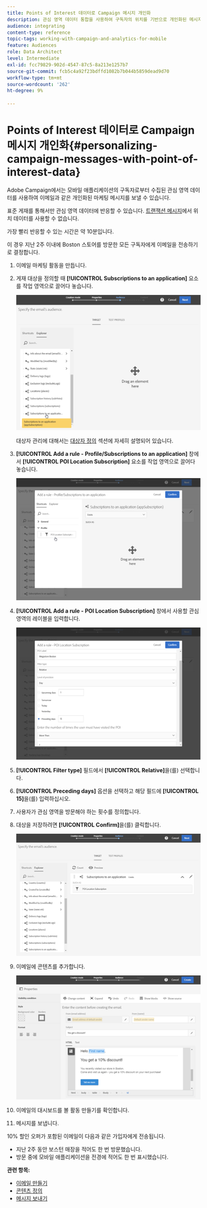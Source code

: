```yaml
---
title: Points of Interest 데이터로 Campaign 메시지 개인화
description: 관심 영역 데이터 통합을 사용하여 구독자의 위치를 기반으로 개인화된 메시지를 만드는 방법을 알아봅니다.
audience: integrating
content-type: reference
topic-tags: working-with-campaign-and-analytics-for-mobile
feature: Audiences
role: Data Architect
level: Intermediate
exl-id: fcc79829-902d-4547-87c5-8a213e1257b7
source-git-commit: fcb5c4a92f23bdffd1082b7b044b5859dead9d70
workflow-type: tm+mt
source-wordcount: '262'
ht-degree: 9%

---
```


# Points of Interest 데이터로 Campaign 메시지 개인화{#personalizing-campaign-messages-with-point-of-interest-data}

Adobe Campaign에서는 모바일 애플리케이션의 구독자로부터 수집된 관심 영역 데이터를 사용하여 이메일과 같은 개인화된 마케팅 메시지를 보낼 수 있습니다.

표준 게재를 통해서만 관심 영역 데이터에 반응할 수 있습니다. [트랜잭션 메시지](../../channels/using/getting-started-with-transactional-msg.md)에서 위치 데이터를 사용할 수 없습니다.

가장 빨리 반응할 수 있는 시간은 약 10분입니다.

이 경우 지난 2주 이내에 Boston 스토어를 방문한 모든 구독자에게 이메일을 전송하기로 결정합니다.

1. 이메일 마케팅 활동을 만듭니다.
1. 게재 대상을 정의할 때 **[!UICONTROL Subscriptions to an application]** 요소를 작업 영역으로 끌어다 놓습니다.

   ![](assets/poi_subscriptions_app.png)

   대상자 관리에 대해서는 [대상자 정의](../../audiences/using/creating-audiences.md) 섹션에 자세히 설명되어 있습니다.

1. **[!UICONTROL Add a rule - Profile/Subscriptions to an application]** 창에서 **[!UICONTROL POI Location Subscription]** 요소를 작업 영역으로 끌어다 놓습니다.

   ![](assets/poi_add_rule_profile_subscription.png)

1. **[!UICONTROL Add a rule - POI Location Subscription]** 창에서 사용할 관심 영역의 레이블을 입력합니다.

   ![](assets/poi_location_subscription.png)

1. **[!UICONTROL Filter type]** 필드에서 **[!UICONTROL Relative]**&#x200B;을(를) 선택합니다.
1. **[!UICONTROL Preceding days]** 옵션을 선택하고 해당 필드에 **[!UICONTROL 15]**&#x200B;을(를) 입력하십시오.
1. 사용자가 관심 영역을 방문해야 하는 횟수를 정의합니다.
1. 대상을 저장하려면 **[!UICONTROL Confirm]**&#x200B;을(를) 클릭합니다.

   ![](assets/poi_subscriptions_app_audience_defined.png)

1. 이메일에 콘텐츠를 추가합니다.

   ![](assets/poi_email_content.png)

1. 이메일의 대시보드를 볼 활동 만들기를 확인합니다.
1. 메시지를 보냅니다.

10% 할인 오퍼가 포함된 이메일이 다음과 같은 가입자에게 전송됩니다.

* 지난 2주 동안 보스턴 매장을 적어도 한 번 방문했습니다.
* 방문 중에 모바일 애플리케이션을 전경에 적어도 한 번 표시했습니다.

**관련 항목:**

* [이메일 만들기](../../channels/using/creating-an-email.md)
* [콘텐츠 정의](../../designing/using/personalization.md#example-email-personalization)
* [메시지 보내기](../../sending/using/confirming-the-send.md)
